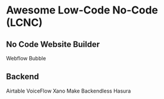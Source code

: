 # Awesome Low-Code No-Code (LCNC)

## No Code Website Builder
Webflow
Bubble

## Backend

Airtable 
VoiceFlow 
Xano
Make
Backendless
Hasura
